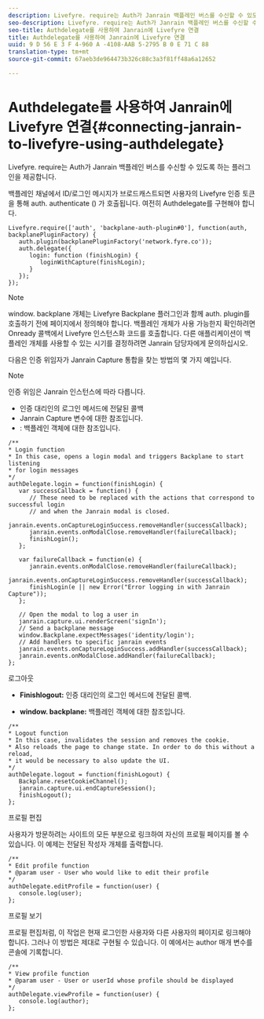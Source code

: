 ```yaml
---
description: Livefyre. require는 Auth가 Janrain 백플레인 버스를 수신할 수 있도록 하는 플러그인을 제공합니다.
seo-description: Livefyre. require는 Auth가 Janrain 백플레인 버스를 수신할 수 있도록 하는 플러그인을 제공합니다.
seo-title: Authdelegate를 사용하여 Janrain에 Livefyre 연결
title: Authdelegate를 사용하여 Janrain에 Livefyre 연결
uuid: 9 D 56 E 3 F 4-960 A -4108-AAB 5-2795 B 0 E 71 C 88
translation-type: tm+mt
source-git-commit: 67aeb3de964473b326c88c3a3f81ff48a6a12652

---
```



# Authdelegate를 사용하여 Janrain에 Livefyre 연결{#connecting-janrain-to-livefyre-using-authdelegate}

Livefyre. require는 Auth가 Janrain 백플레인 버스를 수신할 수 있도록 하는 플러그인을 제공합니다.

백플레인 채널에서 ID/로그인 메시지가 브로드캐스트되면 사용자의 Livefyre 인증 토큰을 통해 auth. authenticate () 가 호출됩니다. 여전히 Authdelegate를 구현해야 합니다.

```
Livefyre.require(['auth', 'backplane-auth-plugin#0'], function(auth, backplanePluginFactory) { 
   auth.plugin(backplanePluginFactory('network.fyre.co')); 
   auth.delegate({ 
      login: function (finishLogin) { 
         loginWithCapture(finishLogin); 
      } 
   }); 
});
```

>[!NOTE]
>
>window. backplane 개체는 Livefyre Backplane 플러그인과 함께 auth. plugin를 호출하기 전에 페이지에서 정의해야 합니다. 백플레인 개체가 사용 가능한지 확인하려면 Onready 콜백에서 Livefyre 인스턴스화 코드를 호출합니다. 다른 애플리케이션이 백플레인 개체를 사용할 수 있는 시기를 결정하려면 Janrain 담당자에게 문의하십시오.

다음은 인증 위임자가 Janrain Capture 통합을 찾는 방법의 몇 가지 예입니다.

>[!NOTE]
>
>인증 위임은 Janrain 인스턴스에 따라 다릅니다.

<!--Hannah: Mystery stray bullet found here. Please check against source. -Bob -->

* 인증 대리인의 로그인 메서드에 전달된 콜백
* Janrain Capture 변수에 대한 참조입니다.
* : 백플레인 객체에 대한 참조입니다.

```
/** 
* Login function 
* In this case, opens a login modal and triggers Backplane to start listening 
* for login messages 
*/ 
authDelegate.login = function(finishLogin) { 
   var successCallback = function() { 
      // These need to be replaced with the actions that correspond to successful login  
      // and when the Janrain modal is closed. 
      janrain.events.onCaptureLoginSuccess.removeHandler(successCallback); 
      janrain.events.onModalClose.removeHandler(failureCallback); 
      finishLogin(); 
   }; 
  
   var failureCallback = function(e) { 
      janrain.events.onModalClose.removeHandler(failureCallback); 
      janrain.events.onCaptureLoginSuccess.removeHandler(successCallback); 
      finishLogin(e || new Error("Error logging in with Janrain Capture")); 
   }; 
  
   // Open the modal to log a user in 
   janrain.capture.ui.renderScreen('signIn'); 
   // Send a backplane message 
   window.Backplane.expectMessages('identity/login'); 
   // Add handlers to specific janrain events 
   janrain.events.onCaptureLoginSuccess.addHandler(successCallback); 
   janrain.events.onModalClose.addHandler(failureCallback); 
};
```

로그아웃

* **Finishlogout:** 인증 대리인의 로그인 메서드에 전달된 콜백.

* **window. backplane:** 백플레인 객체에 대한 참조입니다.

```
/** 
* Logout function 
* In this case, invalidates the session and removes the cookie. 
* Also reloads the page to change state. In order to do this without a reload, 
* it would be necessary to also update the UI. 
*/ 
authDelegate.logout = function(finishLogout) { 
   Backplane.resetCookieChannel(); 
   janrain.capture.ui.endCaptureSession(); 
   finishLogout(); 
}; 
```

프로필 편집

사용자가 방문하려는 사이트의 모든 부분으로 링크하여 자신의 프로필 페이지를 볼 수 있습니다. 이 예제는 전달된 작성자 개체를 출력합니다.

```
/** 
* Edit profile function 
* @param user - User who would like to edit their profile 
*/ 
authDelegate.editProfile = function(user) { 
   console.log(user); 
}; 
```

프로필 보기

프로필 편집처럼, 이 작업은 현재 로그인한 사용자와 다른 사용자의 페이지로 링크해야 합니다. 그러나 이 방법은 제대로 구현될 수 있습니다. 이 예에서는 author 매개 변수를 콘솔에 기록합니다.

```
/** 
* View profile function 
* @param user - User or userId whose profile should be displayed 
*/ 
authDelegate.viewProfile = function(user) { 
   console.log(author); 
};
```

